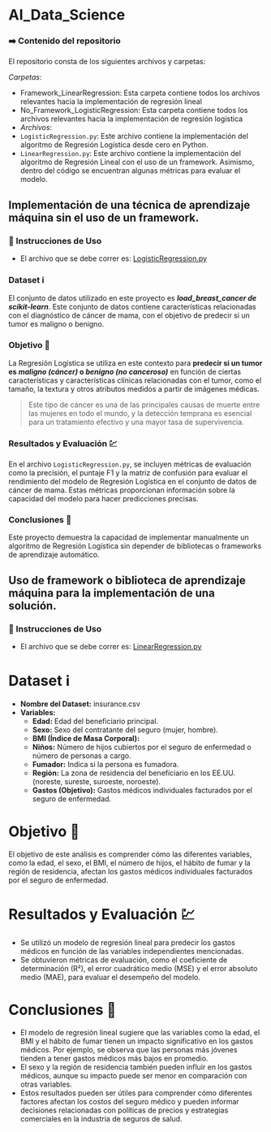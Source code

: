 # AI_Data_Science

### :arrow_right: Contenido del repositorio 
El repositorio consta de los siguientes archivos y carpetas:

_Carpetas_:
- Framework_LinearRegression: Esta carpeta contiene todos los archivos relevantes hacia la implementación de regresión lineal
- No_Framework_LogisticRegression: Esta carpeta contiene todos los archivos relevantes hacia la implementación de regresión logistica
- _Archivos_: 
- `LogisticRegression.py`: Este archivo contiene la implementación del algoritmo de Regresión Logística desde cero en Python.
- `LinearRegression.py`: Este archivo contiene la implementación del algoritmo de Regresión Lineal con el uso de un framework. Asimismo, dentro del código se encuentran algunas métricas para evaluar el modelo.

## **Implementación de una técnica de aprendizaje máquina sin el uso de un framework.**

### :ledger: Instrucciones de Uso 
- El archivo que se debe correr es: [LogisticRegression.py](LogisticRegression.py)

### Dataset :information_source:
El conjunto de datos utilizado en este proyecto es ***load_breast_cancer de scikit-learn***. Este conjunto de datos contiene características relacionadas con el diagnóstico de cáncer de mama, con el objetivo de predecir si un tumor es maligno o benigno.

### Objetivo :dart:
La Regresión Logística se utiliza en este contexto para **predecir si un tumor es _maligno (cáncer)_ o _benigno (no canceroso)_** en función de ciertas características y características clínicas relacionadas con el tumor, como el tamaño, la textura y otros atributos medidos a partir de imágenes médicas. 

> Este tipo de cáncer es una de las principales causas de muerte entre las mujeres en todo el mundo, y la detección temprana es esencial para un tratamiento efectivo y una mayor tasa de supervivencia.

### Resultados y Evaluación :chart: 
En el archivo `LogisticRegression.py`, se incluyen métricas de evaluación como la precisión, el puntaje F1 y la matriz de confusión para evaluar el rendimiento del modelo de Regresión Logística en el conjunto de datos de cáncer de mama. Estas métricas proporcionan información sobre la capacidad del modelo para hacer predicciones precisas.

### Conclusiones :triangular_flag_on_post:
Este proyecto demuestra la capacidad de implementar manualmente un algoritmo de Regresión Logística sin depender de bibliotecas o frameworks de aprendizaje automático. 

## Uso de framework o biblioteca de aprendizaje máquina para la implementación de una solución.
### :ledger: Instrucciones de Uso 
- El archivo que se debe correr es: [LinearRegression.py](LinearRegression.py)

# Dataset :information_source:
- **Nombre del Dataset:** insurance.csv
- **Variables:**
  - **Edad:** Edad del beneficiario principal.
  - **Sexo:** Sexo del contratante del seguro (mujer, hombre).
  - **BMI (Índice de Masa Corporal):** 
  - **Niños:** Número de hijos cubiertos por el seguro de enfermedad o número de personas a cargo.
  - **Fumador:** Indica si la persona es fumadora.
  - **Región:** La zona de residencia del beneficiario en los EE.UU. (noreste, sureste, suroeste, noroeste).
  - **Gastos (Objetivo):** Gastos médicos individuales facturados por el seguro de enfermedad.

# Objetivo :dart:
El objetivo de este análisis es comprender cómo las diferentes variables, como la edad, el sexo, el BMI, el número de hijos, el hábito de fumar y la región de residencia, afectan los gastos médicos individuales facturados por el seguro de enfermedad.

# Resultados y Evaluación :chart:
- Se utilizó un modelo de regresión lineal para predecir los gastos médicos en función de las variables independientes mencionadas.
- Se obtuvieron métricas de evaluación, como el coeficiente de determinación (R²), el error cuadrático medio (MSE) y el error absoluto medio (MAE), para evaluar el desempeño del modelo.

# Conclusiones :triangular_flag_on_post:
- El modelo de regresión lineal sugiere que las variables como la edad, el BMI y el hábito de fumar tienen un impacto significativo en los gastos médicos. Por ejemplo, se observa que las personas más jóvenes tienden a tener gastos médicos más bajos en promedio.
- El sexo y la región de residencia también pueden influir en los gastos médicos, aunque su impacto puede ser menor en comparación con otras variables.
- Estos resultados pueden ser útiles para comprender cómo diferentes factores afectan los costos del seguro médico y pueden informar decisiones relacionadas con políticas de precios y estrategias comerciales en la industria de seguros de salud.







